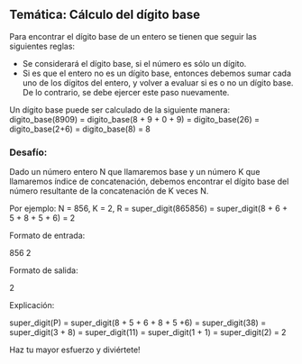 ## Temática: Cálculo del dígito base

Para encontrar el dígito base de un entero se tienen que seguir las siguientes reglas:

* Se considerará el dígito base, si el número es sólo un dígito.
* Si es que el entero no es un dígito base, entonces debemos sumar cada uno de los dígitos del entero, y volver a evaluar si es o no un dígito base. De lo contrario,
se debe ejercer este paso nuevamente.

Un dígito base puede ser calculado de la siguiente manera:
digito_base(8909) = digito_base(8 + 9 + 0 + 9)
                  = digito_base(26)
                  = digito_base(2+6)
                  = digito_base(8)
                  = 8

### Desafío:

Dado un número entero N que llamaremos base y un número K que llamaremos índice de concatenación, debemos encontrar el dígito base 
del número resultante de la concatenación de K veces N.

Por ejemplo:
N = 856, K = 2, R = super_digit(865856) = super_digit(8 + 6 + 5 + 8 + 5 + 6) = 2

Formato de entrada:

856 2

Formato de salida:

2

Explicación:

super_digit(P) = super_digit(8 + 5 + 6 + 8 + 5 +6) 
               = super_digit(38)
               = super_digit(3 + 8)
               = super_digit(11)
               = super_digit(1 + 1)
               = super_digit(2)
               = 2


Haz tu mayor esfuerzo y diviértete!
